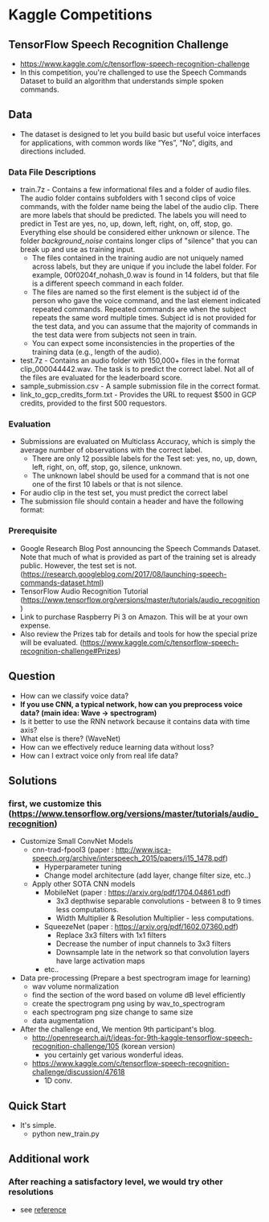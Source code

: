 # Kaggle Competitions

## TensorFlow Speech Recognition Challenge
- https://www.kaggle.com/c/tensorflow-speech-recognition-challenge
- In this competition, you're challenged to use the Speech Commands Dataset to build an algorithm that understands simple spoken commands.


## Data
- The dataset is designed to let you build basic but useful voice interfaces for applications, with common words like “Yes”, “No”, digits, and directions included. 


### Data File Descriptions
- train.7z - Contains a few informational files and a folder of audio files. The audio folder contains subfolders with 1 second clips of voice commands, with the folder name being the label of the audio clip. There are more labels that should be predicted. The labels you will need to predict in Test are yes, no, up, down, left, right, on, off, stop, go. Everything else should be considered either unknown or silence. The folder _background_noise_ contains longer clips of "silence" that you can break up and use as training input.
  - The files contained in the training audio are not uniquely named across labels, but they are unique if you include the label folder. For example, 00f0204f_nohash_0.wav is found in 14 folders, but that file is a different speech command in each folder.
  - The files are named so the first element is the subject id of the person who gave the voice command, and the last element indicated repeated commands. Repeated commands are when the subject repeats the same word multiple times. Subject id is not provided for the test data, and you can assume that the majority of commands in the test data were from subjects not seen in train.
  - You can expect some inconsistencies in the properties of the training data (e.g., length of the audio).
- test.7z - Contains an audio folder with 150,000+ files in the format clip_000044442.wav. The task is to predict the correct label. Not all of the files are evaluated for the leaderboard score.
- sample_submission.csv - A sample submission file in the correct format.
- link_to_gcp_credits_form.txt - Provides the URL to request $500 in GCP credits, provided to the first 500 requestors.


### Evaluation
- Submissions are evaluated on Multiclass Accuracy, which is simply the average number of observations with the correct label.
  - There are only 12 possible labels for the Test set: yes, no, up, down, left, right, on, off, stop, go, silence, unknown.
  - The unknown label should be used for a command that is not one one of the first 10 labels or that is not silence.
- For audio clip in the test set, you must predict the correct label
- The submission file should contain a header and have the following format:


### Prerequisite
- Google Research Blog Post announcing the Speech Commands Dataset. Note that much of what is provided as part of the training set is already public. However, the test set is not. (https://research.googleblog.com/2017/08/launching-speech-commands-dataset.html)
- TensorFlow Audio Recognition Tutorial (https://www.tensorflow.org/versions/master/tutorials/audio_recognition)
- Link to purchase Raspberry Pi 3 on Amazon. This will be at your own expense.
- Also review the Prizes tab for details and tools for how the special prize will be evaluated. (https://www.kaggle.com/c/tensorflow-speech-recognition-challenge#Prizes)


## Question
- How can we classify voice data?
- <b> If you use CNN, a typical network, how can you preprocess voice data? (main idea: Wave -> spectrogram) </b>
- Is it better to use the RNN network because it contains data with time axis?
- What else is there? (WaveNet)
- How can we effectively reduce learning data without loss?
- How can I extract voice only from real life data?


## Solutions 
### first, we customize this (https://www.tensorflow.org/versions/master/tutorials/audio_recognition)
- Customize Small ConvNet Models
  - cnn-trad-fpool3 (paper : http://www.isca-speech.org/archive/interspeech_2015/papers/i15_1478.pdf)
    - Hyperparameter tuning
    - Change model architecture (add layer, change filter size, etc..)
  - Apply other SOTA CNN models
    - MobileNet (paper : https://arxiv.org/pdf/1704.04861.pdf)
      - 3x3 depthwise separable convolutions - between 8 to 9 times less computations.
      - Width Multiplier & Resolution Multiplier - less computations.
    - SqueezeNet (paper : https://arxiv.org/pdf/1602.07360.pdf)
      - Replace 3x3 filters with 1x1 filters
      - Decrease the number of input channels to 3x3 filters
      - Downsample late in the network so that convolution layers have large activation maps
    - etc..
- Data pre-processing (Prepare a best spectrogram image for learning)
  - wav volume normalization
  - find the section of the word based on volume dB level efficiently
  - create the spectrogram png using by wav_to_spectrogram
  - each spectrogram png size change to same size
  - data augmentation
- After the challenge end, We mention 9th participant's blog.
  - http://openresearch.ai/t/ideas-for-9th-kaggle-tensorflow-speech-recognition-challenge/105 (korean version)
    - you certainly get various wonderful ideas.
  - https://www.kaggle.com/c/tensorflow-speech-recognition-challenge/discussion/47618
    - 1D conv.
 
 
## Quick Start
- It's simple. 
  - python new_train.py

## Additional work 
### After reaching a satisfactory level, we would try other resolutions
- see [reference](https://github.com/ace19-dev/tensorflow-speech-recognition-challenge/tree/master/reference)


